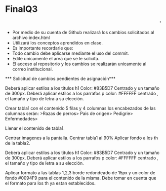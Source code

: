 # <h1>FinalQ3</h1>
<marquee>* * *Proyecto final de Tecnología * * *</marquee>
* Por medio de su cuenta de Github realizará los cambios solicitados al archivo index.html
* Utilizará los conceptos aprendidos en clase.
* Es importante recordarle que:
* Todo cambio debe aplicarse mediante el uso del commit.
* Edite unicamente el area que se le solicita.
* El acceso al repositorio y los cambios se realizarán unicamente al correo institucional.

*** Solicitud de cambios pendientes de asignación***

  Deberá aplicar estilos a los titulos h1 Color: #83B5D7 Centrado  y un tamaño de 300px.
  Deberá aplicar estilos a los parrafos p color: #FFFFFF centrado , el tamaño y tipo de letra a su elección.
  
  Crear tabla1 con el contenido 5 filas y 4 columnas los encabezados de las columnas serán: >Razas de perros> Pais de origen> Pedigrie> Enfermedades>
  
  Llenar el contenido de tabla1.
  
  Centrar imagenes a la pantalla.
  Centrar tabla1 al 90%
  Aplicar fondo a los th de la tabla2.

  Deberá aplicar estilos a los titulos h1 Color: #83B5D7 Centrado  y un tamaño de 300px.
  Deberá aplicar estilos a los parrafos p color: #FFFFFF centrado , el tamaño y tipo de letra a su elección.
  
  Aplicar formato a las tablas 1,2,3 borde redondeado de 15px y un color de fondo #0094F9 para el contenido de la misma. 
  Debe tomar en cuenta que el formato para los th ya estan establecidos.
